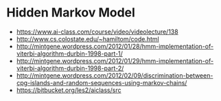 Hidden Markov Model
==========

* https://www.ai-class.com/course/video/videolecture/138
* http://www.cs.colostate.edu/~hamiltom/code.html
* http://mintgene.wordpress.com/2012/01/28/hmm-implementation-of-viterbi-algorithm-durbin-1998-part-1/
* http://mintgene.wordpress.com/2012/01/29/hmm-implementation-of-viterbi-algorithm-durbin-1998-part-2/
* http://mintgene.wordpress.com/2012/02/09/discrimination-between-cpg-islands-and-random-sequences-using-markov-chains/
* https://bitbucket.org/les2/aiclass/src
